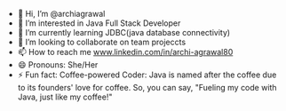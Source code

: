 - 👋 Hi, I’m @archiagrawal
- 👀 I’m interested in Java Full Stack Developer
- 🌱 I’m currently learning JDBC(java database connectivity)
- 💞️ I’m looking to collaborate on team projeccts
- 📫 How to reach me www.linkedin.com/in/archi-agrawal80
- 😄 Pronouns: She/Her
- ⚡ Fun fact: Coffee-powered Coder: Java is named after the coffee due to its founders' love for coffee. So, you can say, "Fueling my code with Java, just like my coffee!"

<!---
archiagrawal2624/archiagrawal2624 is a ✨ special ✨ repository because its `README.md` (this file) appears on your GitHub profile.
You can click the Preview link to take a look at your changes.
--->
